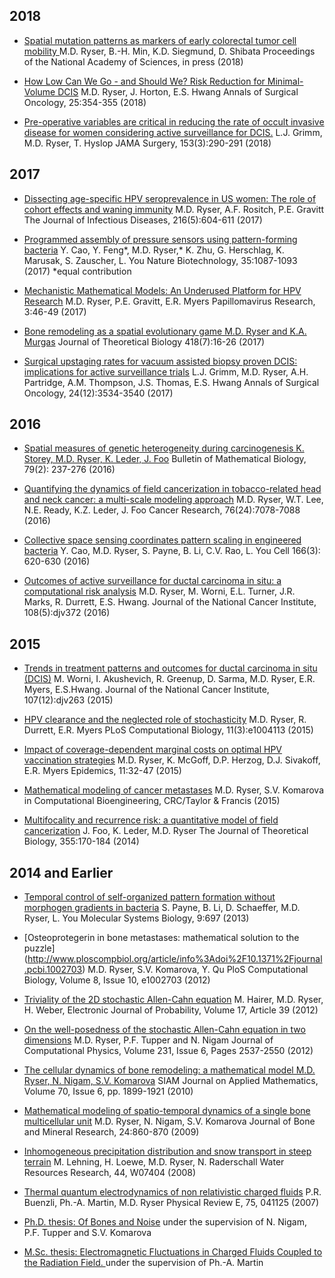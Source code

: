 ## 2018


- [Spatial mutation patterns as markers of early colorectal tumor cell mobility ](http://www.pnas.org/content/early/2018/05/09/1716552115.short) M.D. Ryser, B.-H. Min, K.D. Siegmund, D. Shibata Proceedings of the National Academy of Sciences, in press (2018)

- [How Low Can We Go - and Should We? Risk Reduction for Minimal-Volume DCIS](https://link.springer.com/content/pdf/10.1245%2Fs10434-017-6128-4.pdf)
M.D. Ryser, J. Horton, E.S. Hwang
Annals of Surgical Oncology, 25:354-355 (2018)

- [Pre-operative variables are critical in reducing the rate of occult invasive disease for women considering active surveillance for DCIS.](https://jamanetwork.com/journals/jamasurgery/fullarticle/2669912)
L.J. Grimm, M.D. Ryser, T. Hyslop
JAMA Surgery, 153(3):290-291 (2018)

## 2017

- [Dissecting age-specific HPV seroprevalence in US women: The role of cohort effects and waning immunity](https://academic.oup.com/jid/article-abstract/3977842/Modeling-of-US-HPV-Seroprevalence-by-Age-and)
M.D. Ryser, A.F. Rositch, P.E. Gravitt
The Journal of Infectious Diseases, 216(5):604-611 (2017)

- [Programmed assembly of pressure sensors using pattern-forming bacteria](https://www.nature.com/articles/nbt.3978?WT.feed_name=subjects_biotechnology)
Y. Cao, Y. Feng*, M.D. Ryser,* K. Zhu, G. Herschlag, K. Marusak, S. Zauscher, L. You
Nature Biotechnology, 35:1087-1093 (2017) \*equal contribution

- [Mechanistic Mathematical Models: An Underused Platform for HPV Research](http://www.sciencedirect.com/science/article/pii/S2405852116300623)
M.D. Ryser, P.E. Gravitt, E.R. Myers
Papillomavirus Research, 3:46-49 (2017)

- [Bone remodeling as a spatial evolutionary game
M.D. Ryser and K.A. Murgas](http://www.sciencedirect.com/science/article/pii/S0022519317300218)
Journal of Theoretical Biology 418(7):16-26 (2017)

- [Surgical upstaging rates for vacuum assisted biopsy proven DCIS: implications for active surveillance trials](https://link.springer.com/article/10.1245%2Fs10434-017-6018-9)
L.J. Grimm, M.D. Ryser, A.H. Partridge, A.M. Thompson, J.S. Thomas, E.S. Hwang
Annals of Surgical Oncology, 24(12):3534-3540 (2017)

## 2016

- [Spatial measures of genetic heterogeneity during carcinogenesis
K. Storey, M.D. Ryser, K. Leder, J. Foo](https://link.springer.com/article/10.1007/s11538-016-0234-5)
Bulletin of Mathematical Biology, 79(2): 237-276 (2016)

- [Quantifying the dynamics of field cancerization in tobacco-related head and neck cancer: a multi-scale modeling approach](http://cancerres.aacrjournals.org/content/early/2016/10/20/0008-5472.CAN-16-1054)
M.D. Ryser, W.T. Lee, N.E. Ready, K.Z. Leder, J. Foo
Cancer Research, 76(24):7078-7088 (2016)

- [Collective space sensing coordinates pattern scaling in engineered bacteria](http://www.cell.com/cell/fulltext/S0092-8674(16)30262-8)
Y. Cao, M.D. Ryser, S. Payne, B. Li, C.V. Rao, L. You
Cell 166(3): 620-630 (2016)

- [Outcomes of active surveillance for ductal carcinoma in situ: a computational risk analysis](http://jnci.oxfordjournals.org/content/108/5/djv372.abstract)
M.D. Ryser, M. Worni, E.L. Turner, J.R. Marks, R. Durrett, E.S. Hwang.
Journal of the National Cancer Institute, 108(5):djv372 (2016)

## 2015

- [Trends in treatment patterns and outcomes for ductal carcinoma in situ (DCIS)](http://jnci.oxfordjournals.org/content/107/12/djv263)
M. Worni, I. Akushevich, R. Greenup, D. Sarma, M.D. Ryser, E.R. Myers, E.S.Hwang.
Journal of the National Cancer Institute, 107(12):djv263 (2015)

- [HPV clearance and the neglected role of stochasticity](http://journals.plos.org/ploscompbiol/article?id=10.1371/journal.pcbi.1004113)
M.D. Ryser, R. Durrett, E.R. Myers
PLoS Computational Biology, 11(3):e1004113 (2015)

- [Impact of coverage-dependent marginal costs on optimal HPV vaccination strategies](http://dx.doi.org/10.1016/j.epidem.2015.01.003)
M.D. Ryser, K. McGoff, D.P. Herzog, D.J. Sivakoff, E.R. Myers
Epidemics, 11:32-47 (2015)

- [Mathematical modeling of cancer metastases](http://www.crcpress.com/product/isbn/9781466517554)
M.D. Ryser, S.V. Komarova
in Computational Bioengineering, CRC/Taylor & Francis (2015)

- [Multifocality and recurrence risk: a quantitative model of field cancerization](http://www.sciencedirect.com/science/article/pii/S0022519314002203)
J. Foo, K. Leder, M.D. Ryser
The Journal of Theoretical Biology, 355:170-184 (2014)

## 2014 and Earlier

- [Temporal control of self-organized pattern formation without morphogen gradients in bacteria](http://www.nature.com/msb/journal/v9/n1/full/msb201355.html)
S. Payne, B. Li, D. Schaeffer, M.D. Ryser, L. You
Molecular Systems Biology, 9:697 (2013)

- [Osteoprotegerin in bone metastases: mathematical solution to the puzzle] (http://www.ploscompbiol.org/article/info%3Adoi%2F10.1371%2Fjournal.pcbi.1002703)
M.D. Ryser, S.V. Komarova, Y. Qu
PloS Computational Biology, Volume 8, Issue 10, e1002703 (2012)

- [Triviality of the 2D stochastic Allen-Cahn equation](http://ejp.ejpecp.org/article/view/1731)
M. Hairer, M.D. Ryser, H. Weber,
Electronic Journal of Probability, Volume 17, Article 39 (2012)

- [On the well-posedness of the stochastic Allen-Cahn equation in two dimensions](http://arxiv.org/abs/arXiv:1104.0720v4)
M.D. Ryser, P.F. Tupper and N. Nigam
Journal of Computational Physics, Volume 231, Issue 6, Pages 2537-2550 (2012)

- [The cellular dynamics of bone remodeling: a mathematical model
M.D. Ryser, N. Nigam, S.V. Komarova](http://epubs.siam.org/siap/resource/1/smjmap/v70/i6/p1899_s1?isAuthorized=no)
SIAM Journal on Applied Mathematics, Volume 70, Issue 6, pp. 1899-1921 (2010)


- [Mathematical modeling of spatio-temporal dynamics of a single bone multicellular unit](http://onlinelibrary.wiley.com/doi/10.1359/jbmr.081229/full)
M.D. Ryser, N. Nigam, S.V. Komarova
Journal of Bone and Mineral Research, 24:860-870 (2009)


- [Inhomogeneous precipitation distribution and snow transport in steep terrain](http://www.agu.org/pubs/crossref/2008/2007WR006545.html) M. Lehning, H. Loewe, M.D. Ryser, N. Raderschall
Water Resources Research, 44, W07404 (2008)


- [Thermal quantum electrodynamics of non relativistic charged fluids](http://arxiv.org/abs/arXiv:quant-ph/0701192v2) P.R. Buenzli, Ph.-A. Martin, M.D. Ryser
Physical Review E, 75, 041125 (2007)


- [Ph.D. thesis: Of Bones and Noise](http://www.math.duke.edu/~ryser/files/PhD11.pdf)
under the supervision of N. Nigam, P.F. Tupper and S.V. Komarova

- [M.Sc. thesis: Electromagnetic Fluctuations in Charged Fluids Coupled to the Radiation Field. ](http://www.math.duke.edu/~ryser/files/MT06main.pdf)
under the supervision of Ph.-A. Martin
